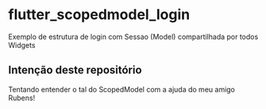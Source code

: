 # flutter_scopedmodel_login

Exemplo de estrutura de login com Sessao (Model) compartilhada por todos Widgets

## Intenção deste repositório

Tentando entender o tal do ScopedModel com a ajuda do meu amigo Rubens!